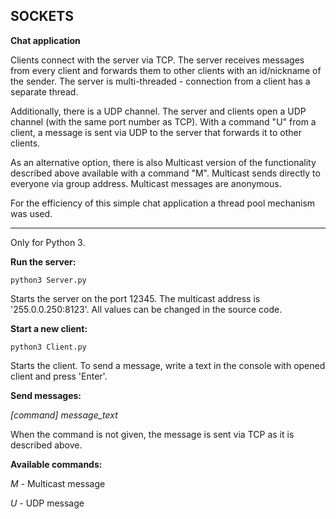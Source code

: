 ## SOCKETS

**Chat application**

Clients connect with the server via TCP. 
The server receives messages from every client and forwards them to other clients with an id/nickname of the sender.
The server is multi-threaded - connection from a client has a separate thread.

Additionally, there is a UDP channel. The server and clients open a UDP channel (with the same port number as TCP).
With a command "U" from a client, a message is sent via UDP to the server that forwards it to other clients. 

As an alternative option, there is also Multicast version of the functionality described above available with a command "M". 
Multicast sends directly to everyone via group address. Multicast messages are anonymous.

For the efficiency of this simple chat application a thread pool mechanism was used.

- - -

Only for Python 3.

**Run the server:**

``` python3 Server.py ```

Starts the server on the port 12345. 
The multicast address is '255.0.0.250:8123'. 
All values can be changed in the source code.

**Start a new client:**

``` python3 Client.py ```

Starts the client.
To send a message, write a text in the console with opened client and press 'Enter'.

**Send messages:**

*[command] message_text*

When the command is not given, the message is sent via TCP as it is described above.

**Available commands:**

*M* - Multicast message

*U* - UDP message
